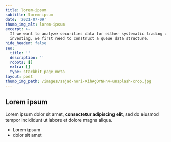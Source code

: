 ```yaml
---
title: lorem-ipsum
subtitle: lorem-ipsum
date: '2021-07-09'
thumb_img_alt: lorem-ipsum
excerpt: >-
  If we want to analyze securities data for either systematic trading or
  investing, we first need to construct a queue data structure.
hide_header: false
seo:
  title: ''
  description: ''
  robots: []
  extra: []
  type: stackbit_page_meta
layout: post
thumb_img_path: /images/sajad-nori-XihAgOYNHn4-unsplash-crop.jpg
---
```

## Lorem ipsum

Lorem ipsum dolor sit amet, **consectetur adipiscing elit**, sed do eiusmod tempor incididunt ut labore et dolore magna aliqua.

- Lorem ipsum
- dolor sit amet